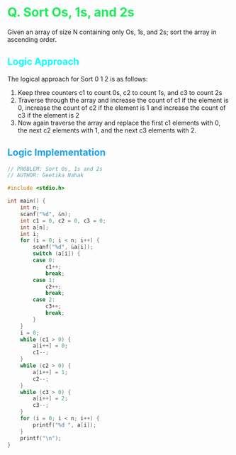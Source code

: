 # <span style="color:#1AED59"> Q. **Sort Os, 1s, and 2s**</span>

Given an array of size N containing only Os, 1s, and 2s; sort the array in ascending order.

## <span style="color:cyan"> **Logic Approach** </span>

The logical approach for Sort 0 1 2 is as follows:

1. Keep three counters c1 to count 0s, c2 to count 1s, and c3 to count 2s
2. Traverse through the array and increase the count of c1 if the element is 0, increase the count of c2 if the element is 1 and increase the count of c3 if the element is 2
3. Now again traverse the array and replace the first c1 elements with 0, the next c2 elements with 1, and the next c3 elements with 2.

## <span style="color:#1AA1ED"> **Logic Implementation** </span>

```c
// PROBLEM: Sort 0s, 1s and 2s
// AUTHOR: Geetika Nahak

#include <stdio.h>

int main() {
    int n;
    scanf("%d", &n);
    int c1 = 0, c2 = 0, c3 = 0;
    int a[n];
    int i;
    for (i = 0; i < n; i++) {
        scanf("%d", &a[i]);
        switch (a[i]) {
        case 0:
            c1++;
            break;
        case 1:
            c2++;
            break;
        case 2:
            c3++;
            break;
        }
    }
    i = 0;
    while (c1 > 0) {
        a[i++] = 0;
        c1--;
    }
    while (c2 > 0) {
        a[i++] = 1;
        c2--;
    }
    while (c3 > 0) {
        a[i++] = 2;
        c3--;
    }
    for (i = 0; i < n; i++) {
        printf("%d ", a[i]);
    }
    printf("\n");
}
```
